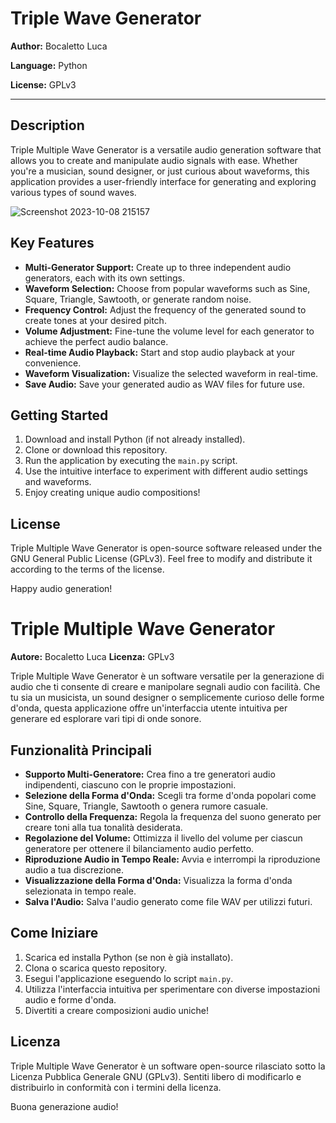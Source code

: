 # Triple Wave Generator

**Author:** Bocaletto Luca

**Language:** Python

**License:** GPLv3

----
## Description
Triple Multiple Wave Generator is a versatile audio generation software that allows you to create and manipulate audio signals with ease. Whether you're a musician, sound designer, or just curious about waveforms, this application provides a user-friendly interface for generating and exploring various types of sound waves.

![Screenshot 2023-10-08 215157](https://github.com/elektronoide/TripleMultipleWaveGenerator/assets/134635227/002380c9-9b65-434d-8f0c-2c88f0854715)

## Key Features

- **Multi-Generator Support:** Create up to three independent audio generators, each with its own settings.
- **Waveform Selection:** Choose from popular waveforms such as Sine, Square, Triangle, Sawtooth, or generate random noise.
- **Frequency Control:** Adjust the frequency of the generated sound to create tones at your desired pitch.
- **Volume Adjustment:** Fine-tune the volume level for each generator to achieve the perfect audio balance.
- **Real-time Audio Playback:** Start and stop audio playback at your convenience.
- **Waveform Visualization:** Visualize the selected waveform in real-time.
- **Save Audio:** Save your generated audio as WAV files for future use.

## Getting Started

1. Download and install Python (if not already installed).
2. Clone or download this repository.
3. Run the application by executing the `main.py` script.
4. Use the intuitive interface to experiment with different audio settings and waveforms.
5. Enjoy creating unique audio compositions!

## License

Triple Multiple Wave Generator is open-source software released under the GNU General Public License (GPLv3). Feel free to modify and distribute it according to the terms of the license.

Happy audio generation!

# Triple Multiple Wave Generator

**Autore:** Bocaletto Luca
**Licenza:** GPLv3

Triple Multiple Wave Generator è un software versatile per la generazione di audio che ti consente di creare e manipolare segnali audio con facilità. Che tu sia un musicista, un sound designer o semplicemente curioso delle forme d'onda, questa applicazione offre un'interfaccia utente intuitiva per generare ed esplorare vari tipi di onde sonore.

## Funzionalità Principali

- **Supporto Multi-Generatore:** Crea fino a tre generatori audio indipendenti, ciascuno con le proprie impostazioni.
- **Selezione della Forma d'Onda:** Scegli tra forme d'onda popolari come Sine, Square, Triangle, Sawtooth o genera rumore casuale.
- **Controllo della Frequenza:** Regola la frequenza del suono generato per creare toni alla tua tonalità desiderata.
- **Regolazione del Volume:** Ottimizza il livello del volume per ciascun generatore per ottenere il bilanciamento audio perfetto.
- **Riproduzione Audio in Tempo Reale:** Avvia e interrompi la riproduzione audio a tua discrezione.
- **Visualizzazione della Forma d'Onda:** Visualizza la forma d'onda selezionata in tempo reale.
- **Salva l'Audio:** Salva l'audio generato come file WAV per utilizzi futuri.

## Come Iniziare

1. Scarica ed installa Python (se non è già installato).
2. Clona o scarica questo repository.
3. Esegui l'applicazione eseguendo lo script `main.py`.
4. Utilizza l'interfaccia intuitiva per sperimentare con diverse impostazioni audio e forme d'onda.
5. Divertiti a creare composizioni audio uniche!

## Licenza

Triple Multiple Wave Generator è un software open-source rilasciato sotto la Licenza Pubblica Generale GNU (GPLv3). Sentiti libero di modificarlo e distribuirlo in conformità con i termini della licenza.

Buona generazione audio!
